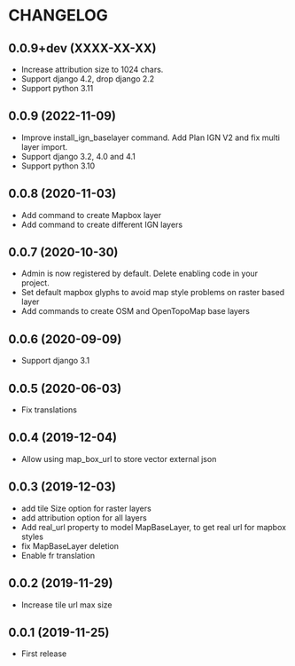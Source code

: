 CHANGELOG
=========

0.0.9+dev     (XXXX-XX-XX)
--------------------------

* Increase attribution size to 1024 chars.
* Support django 4.2, drop django 2.2
* Support python 3.11


0.0.9         (2022-11-09)
--------------------------

* Improve install_ign_baselayer command. Add Plan IGN V2 and fix multi layer import.
* Support django 3.2, 4.0 and 4.1
* Support python 3.10


0.0.8         (2020-11-03)
--------------------------

* Add command to create Mapbox layer
* Add command to create different IGN layers

0.0.7         (2020-10-30)
--------------------------

* Admin is now registered by default. Delete enabling code in your project.
* Set default mapbox glyphs to avoid map style problems on raster based layer
* Add commands to create OSM and OpenTopoMap base layers

0.0.6         (2020-09-09)
--------------------------

* Support django 3.1

0.0.5         (2020-06-03)
--------------------------

* Fix translations


0.0.4         (2019-12-04)
--------------------------

* Allow using map_box_url to store vector external json


0.0.3         (2019-12-03)
--------------------------

* add tile Size option for raster layers
* add attribution option for all layers
* Add real_url property to model MapBaseLayer, to get real url for mapbox styles
* fix MapBaseLayer deletion
* Enable fr translation


0.0.2         (2019-11-29)
--------------------------

* Increase tile url max size


0.0.1         (2019-11-25)
--------------------------

* First release

